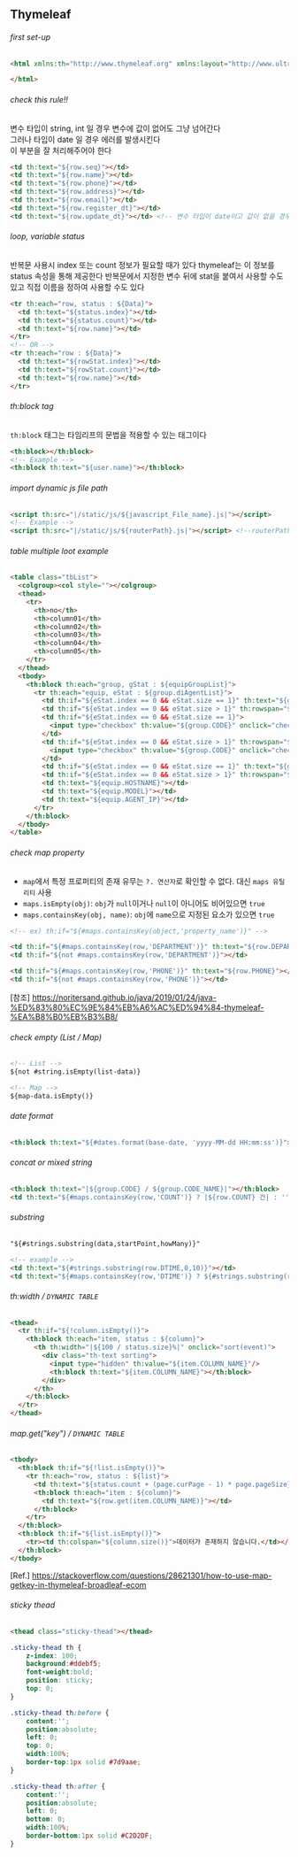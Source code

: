 ## Thymeleaf

###### first set-up
```html
<html xmlns:th="http://www.thymeleaf.org" xmlns:layout="http://www.ultraq.net.nz/thymeleaf/layout">

</html>
```
###### check this rule!!
  
변수 타입이 string, int 일 경우 변수에 값이 없어도 그냥 넘어간다  
그러나 타입이 date 일 경우 에러를 발생시킨다  
이 부분을 잘 처리해주어야 한다
  
```html
<td th:text="${row.seq}"></td>
<td th:text="${row.name}"></td> 
<td th:text="${row.phone}"></td>
<td th:text="${row.address}"></td>
<td th:text="${row.email}"></td>
<td th:text="${row.register_dt}"></td>
<td th:text="${row.update_dt}"></td> <!-- 변수 타입이 date이고 값이 없을 경우 에러 발생 -->
```
  
###### loop, variable status
  
반복문 사용시 index 또는 count 정보가 필요할 때가 있다 thymeleaf는 이 정보를 status 속성을 통해 제공한다
반복문에서 지정한 변수 뒤에 stat을 붙여서 사용할 수도 있고 직접 이름을 정하여 사용할 수도 있다  
```html
<tr th:each="row, status : ${Data}">
  <td th:text="${status.index}"></td>
  <td th:text="${status.count}"></td>
  <td th:text="${row.name}"></td>
</tr>
<!-- OR -->
<tr th:each="row : ${Data}">
  <td th:text="${rowStat.index}"></td>
  <td th:text="${rowStat.count}"></td>
  <td th:text="${row.name}"></td>
</tr>
```
###### th:block tag
  
`th:block` 태그는 타임리프의 문법을 적용할 수 있는 태그이다
```html
<th:block></th:block>
<!-- Example -->
<th:block th:text="${user.name}"></th:block>
```
  
###### import dynamic js file path
```html
<script th:src="|/static/js/${javascript_File_name}.js|"></script>
<!-- Example -->
<script th:src="|/static/js/${routerPath}.js|"></script> <!--routerPath javaScript file-->
```
  
###### table multiple loot example
```html
<table class="tbList">
  <colgroup><col style=""></colgroup>
  <thead>
    <tr>
      <th>no</th>
      <th>column01</th>
      <th>column02</th>
      <th>column03</th>
      <th>column04</th>
      <th>column05</th>
    </tr>
  </thead>
  <tbody>
    <th:block th:each="group, gStat : ${equipGroupList}">
      <tr th:each="equip, eStat : ${group.diAgentList}">
        <td th:if="${eStat.index == 0 && eStat.size == 1}" th:text="${gStat.count}"></td>
        <td th:if="${eStat.index == 0 && eStat.size > 1}" th:rowspan="${eStat.size}" th:text="${gStat.count}"></td>
        <td th:if="${eStat.index == 0 && eStat.size == 1}">
          <input type="checkbox" th:value="${group.CODE}" onclick="checkBox(this)">
        </td>
        <td th:if="${eStat.index == 0 && eStat.size > 1}" th:rowspan="${eStat.size}">
          <input type="checkbox" th:value="${group.CODE}" onclick="checkBox(this)">
        </td>
        <td th:if="${eStat.index == 0 && eStat.size == 1}" th:text="${group.CODE_NAME}"></td>
        <td th:if="${eStat.index == 0 && eStat.size > 1}" th:rowspan="${eStat.size}" th:text="${group.CODE_NAME}"></td>
        <td th:text="${equip.HOSTNAME}"></td>
        <td th:text="${equip.MODEL}"></td>
        <td th:text="${equip.AGENT_IP}"></td>
      </tr>
    </th:block>
  </tbody>
</table>
```
  
###### check map property
- `map`에서 특정 프로퍼티의 존재 유무는 `?. 연산자`로 확인할 수 없다. 대신 `maps 유틸리티` 사용  
- `maps.isEmpty(obj)`: `obj`가 `null`이거나 `null`이 아니어도 비어있으면 `true`
- `maps.containsKey(obj, name)`: `obj`에 `name`으로 지정된 요소가 있으면 `true`  
  
```html
<!-- ex) th:if="${#maps.containsKey(object,'property_name')}" -->

<td th:if="${#maps.containsKey(row,'DEPARTMENT')}" th:text="${row.DEPARTMENT}"></td>
<td th:if="${not #maps.containsKey(row,'DEPARTMENT')}"></td>

<td th:if="${#maps.containsKey(row,'PHONE')}" th:text="${row.PHONE}"></td>
<td th:if="${not #maps.containsKey(row,'PHONE')}"></td>
```
[참조] https://noritersand.github.io/java/2019/01/24/java-%ED%83%80%EC%9E%84%EB%A6%AC%ED%94%84-thymeleaf-%EA%B8%B0%EB%B3%B8/
  
###### check empty (List / Map)
```html
<!-- List -->
${not #string.isEmpty(list-data)}

<!-- Map -->
${map-data.isEmpty()}
```
  
###### date format
```html
<th:block th:text="${#dates.format(base-date, 'yyyy-MM-dd HH:mm:ss')}"></th:block>
```
###### concat or mixed string
```html
<th:block th:text="|${group.CODE} / ${group.CODE_NAME}|"></th:block>
<td th:text="${#maps.containsKey(row,'COUNT')} ? |${row.COUNT} 건| : ''"></td>
```
###### substring
```html
"${#strings.substring(data,startPoint,howMany)}"

<!-- example -->
<td th:text="${#strings.substring(row.DTIME,0,10)}"></td>
<td th:text="${#maps.containsKey(row,'DTIME')} ? ${#strings.substring(row.DTIME,0,16)} : ''"></td>
```
  
###### th:width / `DYNAMIC TABLE`
```html
<thead>
  <tr th:if="${!column.isEmpty()}">
    <th:block th:each="item, status : ${column}">
      <th th:width="|${100 / status.size}%|" onclick="sort(event)">
        <div class="th-text sorting">
          <input type="hidden" th:value="${item.COLUMN_NAME}"/>
          <th:block th:text="${item.COLUMN_NAME}"></th:block>
        </div>
      </th>
    </th:block>
  </tr>
</thead>
```
  
###### map.get("key") / `DYNAMIC TABLE`
```html
<tbody>
  <th:block th:if="${!list.isEmpty()}">
    <tr th:each="row, status : ${list}">
      <td th:text="${status.count + (page.curPage - 1) * page.pageSize}"></td>
      <th:block th:each="item : ${column}">
        <td th:text="${row.get(item.COLUMN_NAME)}"></td>
      </th:block>
    </tr>
  </th:block>
  <th:block th:if="${list.isEmpty()}">
    <tr><td th:colspan="${column.size()}">데이터가 존재하지 않습니다.</td></tr>
  </th:block>
</tbody>
```
[Ref.] https://stackoverflow.com/questions/28621301/how-to-use-map-getkey-in-thymeleaf-broadleaf-ecom  
  
###### sticky thead
```html
<thead class="sticky-thead"></thead>
```
```css
.sticky-thead th {
	z-index: 100;
	background:#ddebf5;
	font-weight:bold;
	position: sticky;
	top: 0;
}

.sticky-thead th:before {
	content:'';
	position:absolute;
	left: 0;
	top: 0;
	width:100%;
	border-top:1px solid #7d9aae;
}

.sticky-thead th:after {
	content:'';
	position:absolute;
	left: 0;
	bottom: 0;
	width:100%;
	border-bottom:1px solid #C2D2DF;
}
```
